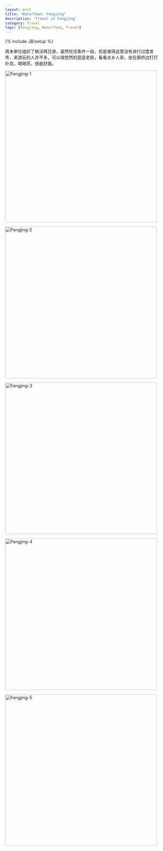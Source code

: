 ```yaml
---
layout: post
title: "WaterTown: Fengjing"
description: "Travel in Fengjing"
category: Travel
tags: [Fengjing, WaterTown, Travel]
---
```

{% include JB/setup %}

周末单位组织了枫泾两日游，虽然吃住条件一般，但是难得这里没有进行过度宣传，来游玩的人并不多，可以很悠然的逛逛老街，看看水乡人家，坐在廊桥边打打扑克，喝喝茶，很是舒服。

<a href="http://photo.weibo.com/1689881354/wbphotos/large/photo_id/3577614684277349?refer=weibofeedv5" title="Fengjing"><img src="http://ww3.sinaimg.cn/large/64b98b0ajw1e4n0hc2qxwj218g18gkbo.jpg" width="500" height="500" alt="Fengjing-1"></a>


<a href="http://photo.weibo.com/1689881354/wbphotos/large/mid/3576830248550284/pid/64b98b0agw1e4kidoef7zj218g18gwz3?refer=weibofeedv5" title="Fengjing"><img src="http://ww1.sinaimg.cn/large/64b98b0agw1e4kidoef7zj218g18gwz3.jpg" width="500" height="500" alt="Fengjing-2"></a>


<a href="http://photo.weibo.com/1689881354/wbphotos/large/mid/3576830248550284/pid/64b98b0ajw1e4kidritd7j218g18gajk?refer=weibofeedv5" title="Fengjing"><img src="http://ww1.sinaimg.cn/large/64b98b0ajw1e4kidritd7j218g18gajk.jpg" width="500" height="500" alt="Fengjing-3"></a>


<a href="http://photo.weibo.com/1689881354/wbphotos/large/mid/3576830248550284/pid/64b98b0agw1e4kiduyj5fj215u15udof?refer=weibofeedv5" title="Fengjing"><img src="http://ww4.sinaimg.cn/large/64b98b0agw1e4kiduyj5fj215u15udof.jpg" width="500" height="500" alt="Fengjing-4"></a>


<a href="http://photo.weibo.com/1689881354/wbphotos/large/photo_id/3576815379943851?refer=weibofeedv5" title="Fengjing"><img src="http://ww1.sinaimg.cn/large/64b98b0ajw1e4kgollk62j20h00h0mzm.jpg" width="500" height="500" alt="Fengjing-5"></a>